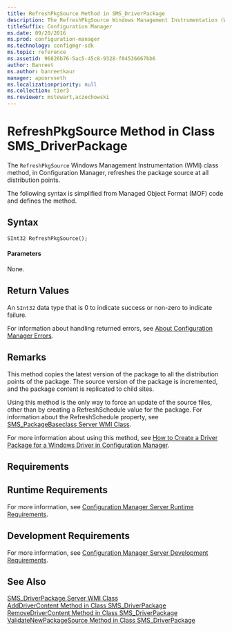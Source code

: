 ```yaml
---
title: RefreshPkgSource Method in SMS_DriverPackage
description: The RefreshPkgSource Windows Management Instrumentation (WMI) class method, in Configuration Manager, refreshes the package source at all distribution points. The following syntax is simplified from Managed Object Format (MOF) code and defines the method.
titleSuffix: Configuration Manager
ms.date: 09/20/2016
ms.prod: configuration-manager
ms.technology: configmgr-sdk
ms.topic: reference
ms.assetid: 96826b76-5ac5-45c8-9328-f04536667bb6
author: Banreet
ms.author: banreetkaur
manager: apoorvseth
ms.localizationpriority: null
ms.collection: tier3
ms.reviewer: mstewart,aczechowski
---
```

# RefreshPkgSource Method in Class SMS_DriverPackage
The `RefreshPkgSource` Windows Management Instrumentation (WMI) class method, in Configuration Manager, refreshes the package source at all distribution points.  

 The following syntax is simplified from Managed Object Format (MOF) code and defines the method.  

## Syntax  

```  
SInt32 RefreshPkgSource();  
```  

#### Parameters  
 None.  

## Return Values  
 An `SInt32` data type that is 0 to indicate success or non-zero to indicate failure.  

 For information about handling returned errors, see [About Configuration Manager Errors](../../../develop/core/understand/about-configuration-manager-errors.md).  

## Remarks  
 This method copies the latest version of the package to all the distribution points of the package. The source version of the package is incremented, and the package content is replicated to child sites.  

 Using this method is the only way to force an update of the source files, other than by creating a RefreshSchedule value for the package. For information about the RefreshSchedule property, see [SMS_PackageBaseclass Server WMI Class](../../../develop/reference/core/servers/configure/sms_packagebaseclass-server-wmi-class.md).  

 For more information about using this method, see [How to Create a Driver Package for a Windows Driver in Configuration Manager](../../../develop/osd/how-to-create-a-driver-package-for-a-windows-driver.md).  

## Requirements  

## Runtime Requirements  
 For more information, see [Configuration Manager Server Runtime Requirements](../../../develop/core/reqs/server-runtime-requirements.md).  

## Development Requirements  
 For more information, see [Configuration Manager Server Development Requirements](../../../develop/core/reqs/server-development-requirements.md).  

## See Also  
 [SMS_DriverPackage Server WMI Class](../../../develop/reference/osd/sms_driverpackage-server-wmi-class.md)   
 [AddDriverContent Method in Class SMS_DriverPackage](../../../develop/reference/osd/adddrivercontent-method-in-class-sms_driverpackage.md)   
 [RemoveDriverContent Method in Class SMS_DriverPackage](../../../develop/reference/osd/removedrivercontent-method-in-class-sms_driverpackage.md)   
 [ValidateNewPackageSource Method in Class SMS_DriverPackage](../../../develop/reference/osd/validatenewpackagesource-method-in-class-sms_driverpackage.md)
